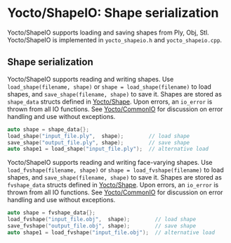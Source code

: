# Yocto/ShapeIO: Shape serialization

Yocto/ShapeIO supports loading and saving shapes from Ply, Obj, Stl.
Yocto/ShapeIO is implemented in `yocto_shapeio.h` and `yocto_shapeio.cpp`.

## Shape serialization

Yocto/ShapeIO supports reading and writing shapes. 
Use `load_shape(filename, shape)` or `shape = load_shape(filename)` 
to load shapes, and `save_shape(filename, shape)` to save it.
Shapes are stored as `shape_data` structs defined in [Yocto/Shape](yocto_shape.md).
Upon errors, an `io_error` is thrown from all IO functions.
See [Yocto/CommonIO](yocto_commonio.md) for discussion on error handling 
and use without exceptions.

```cpp
auto shape = shape_data{};
load_shape("input_file.ply",  shape);        // load shape
save_shape("output_file.ply", shape);        // save shape
auto shape1 = load_shape("input_file.ply");  // alternative load
```

Yocto/ShapeIO supports reading and writing face-varying shapes. 
Use `load_fvshape(filename, shape)` or `shape = load_fvshape(filename)` 
to load shapes, and `save_shape(filename, shape)` to save it.
Shapes are stored as `fvshape_data` structs defined in [Yocto/Shape](yocto_shape.md).
Upon errors, an `io_error` is thrown from all IO functions.
See [Yocto/CommonIO](yocto_commonio.md) for discussion on error handling 
and use without exceptions.

```cpp
auto shape = fvshape_data{};
load_fvshape("input_file.obj",  shape);        // load shape
save_fvshape("output_file.obj", shape);        // save shape
auto shape1 = load_fvshape("input_file.obj");  // alternative load
```

